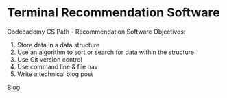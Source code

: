 # Terminal Recommendation Software
 Codecademy CS Path - Recommendation Software
Objectives:
1. Store data in a data structure
2. Use an algorithm to sort or search for data within the structure
3. Use Git version control
4. Use command line & file nav
5. Write a technical blog post

[Blog](https://dev.to/pwong09/pearls-book-recommendation-44gb)
